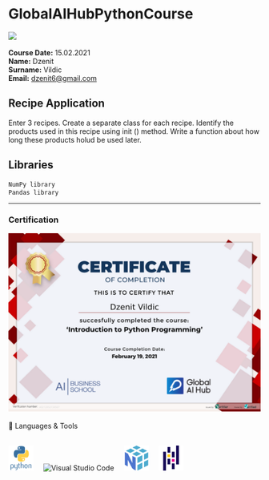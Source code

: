 # GlobalAIHubPythonCourse
![](img/logo.png)

**Course Date:** 15.02.2021  
**Name:** Dzenit  
**Surname:** Vildic  
**Email:** dzenit6@gmail.com  


## Recipe Application
   Enter 3 recipes. Create a separate class for each recipe.
   Identify the products used in this recipe using init () method.
   Write a function about how long these products holud be used later.
   
   
## Libraries
```
NumPy library 
Pandas library 

```
---

### Certification
![](img/certificate_ex.png)
<br><br>
🧰 Languages & Tools <br><br>

<img src="https://github.com/devicons/devicon/blob/master/icons/python/python-original-wordmark.svg" width="50" height="50" alt="Python"> &nbsp; &nbsp; 
<img src="https://github.com/user-attachments/assets/7afd6646-6213-4c89-9282-5ec2ec02f660" width="50" height="50" alt="Visual Studio Code"> &nbsp; &nbsp;
<img src="https://github.com/devicons/devicon/blob/master/icons/numpy/numpy-original.svg" width="50" height="50" alt="NumPy"> &nbsp; &nbsp;
<img src="https://github.com/devicons/devicon/blob/master/icons/pandas/pandas-original.svg" width="50" height="50" alt="Pandas">



